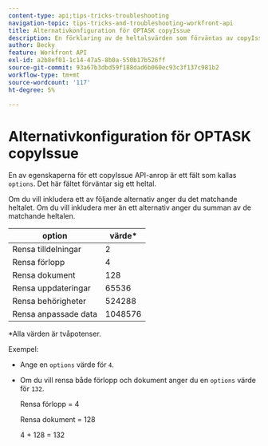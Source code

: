 ```yaml
---
content-type: api;tips-tricks-troubleshooting
navigation-topic: tips-tricks-and-troubleshooting-workfront-api
title: Alternativkonfiguration för OPTASK copyIssue
description: En förklaring av de heltalsvärden som förväntas av copyIssue-slutpunkten.
author: Becky
feature: Workfront API
exl-id: a2b8ef01-1c14-47a5-8b0a-550b17b526ff
source-git-commit: 93a67b3dbd59f188dad6b060ec93c3f137c981b2
workflow-type: tm+mt
source-wordcount: '117'
ht-degree: 5%

---
```


# Alternativkonfiguration för OPTASK copyIssue


En av egenskaperna för ett copyIssue API-anrop är ett fält som kallas `options`. Det här fältet förväntar sig ett heltal.

Om du vill inkludera ett av följande alternativ anger du det matchande heltalet. Om du vill inkludera mer än ett alternativ anger du summan av de matchande heltalen.

| option | värde* |
|---|---|
| Rensa tilldelningar | 2 |
| Rensa förlopp | 4 |
| Rensa dokument | 128 |
| Rensa uppdateringar | 65536 |
| Rensa behörigheter | 524288 |
| Rensa anpassade data | 1048576 |

*Alla värden är tvåpotenser.

Exempel:

* Ange en `options` värde för `4`.

* Om du vill rensa både förlopp och dokument anger du en `options` värde för `132`.

   Rensa förlopp = 4

   Rensa dokument = 128

   4 + 128 = 132
